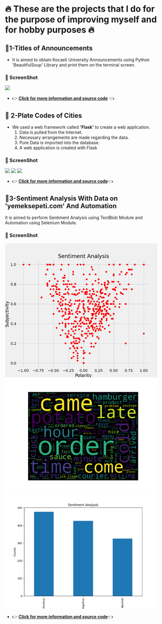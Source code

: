 # :fire: These are the projects that I do for the purpose of improving myself and for hobby purposes :fire:
## :round_pushpin:1-Titles of Announcements
* It is aimed to obtain Kocaeli University Announcements using Python 'BeautifulSoup' Library and print them on the terminal screen.
### :camera_flash: ScreenShot
![](https://github.com/berkay-c/Python_WorkShops/blob/main/PythonWebScraping/TitlesofAnnouncements/SS/Screenshot%20from%202021-07-22%2020-11-59.png?raw=true)
*  :point_right: **[Click for more information and source code](https://github.com/berkay-c/Python_WorkShops/tree/main/PythonWebScraping/TitlesofAnnouncements)**  :point_left: 

## :round_pushpin: 2-Plate Codes of Cities
 *    We used a web framework called  **'Flask'**  to create a web application.
      1. Data is pulled from the Internet.
      2. Necessary arrangements are made regarding the data.
      3. Pure Data is imported into the database.
      4. A web application is created with Flask

 ### :camera_flash: ScreenShot 
 
 ![](https://github.com/berkay-c/Python_WorkShops/blob/main/PythonWebScraping/NamesofCitiesandLicensePlateCodes/SS/DatabaseSS.png?raw=true)
 ![](https://github.com/berkay-c/Python_WorkShops/blob/main/PythonWebScraping/NamesofCitiesandLicensePlateCodes/SS/SS10.png?raw=true)
 ![](https://github.com/berkay-c/Python_WorkShops/blob/main/PythonWebScraping/NamesofCitiesandLicensePlateCodes/SS/SS13.png?raw=true)
 * :point_right: **[Click for more information and source code](https://github.com/berkay-c/Python_WorkShops/tree/main/PythonWebScraping/NamesofCitiesandLicensePlateCodes)**:point_left: 


## :round_pushpin:3-Sentiment Analysis With Data on 'yemeksepeti.com' And Automation
It is aimed to perform Sentiment Analysis using TextBlob Module and Automation using Selenium Module.
### :camera_flash: ScreenShot 
![](https://github.com/berkay-c/Sentiment_Analysis_With_Textblob_And_Automation_With_Selenium/blob/main/PreBuiltGraphics/BurgerKingPlotThePolarityAndSubjectivity.png?raw=true)
![](https://github.com/berkay-c/Sentiment_Analysis_With_Textblob_And_Automation_With_Selenium/blob/main/PreBuiltGraphics/BurgerKingGetWordCloud_English.png?raw=true)
![](https://github.com/berkay-c/Sentiment_Analysis_With_Textblob_And_Automation_With_Selenium/blob/main/PreBuiltGraphics/BurgerKingSentimentAnalysisCounts.png?raw=true)

* :point_right: **[Click for more information and source code](https://github.com/berkay-c/Sentiment_Analysis_With_Textblob_And_Automation_With_Selenium)**:point_left: 
 
 
